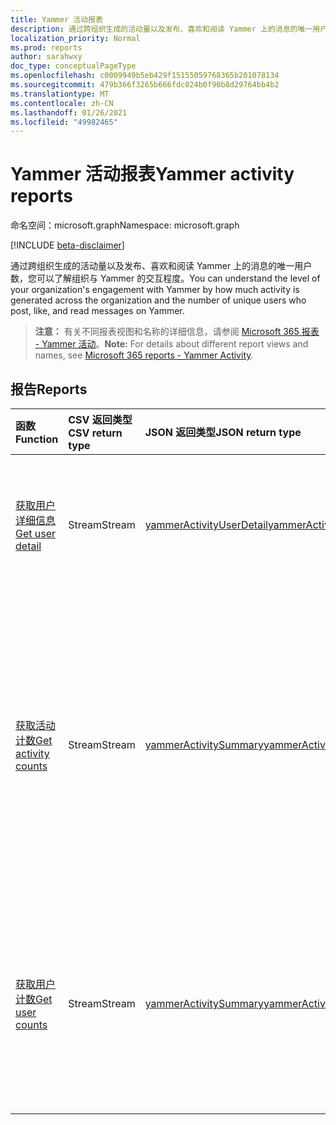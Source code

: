 ```yaml
---
title: Yammer 活动报表
description: 通过跨组织生成的活动量以及发布、喜欢和阅读 Yammer 上的消息的唯一用户数，您可以了解组织与 Yammer 的交互程度。
localization_priority: Normal
ms.prod: reports
author: sarahwxy
doc_type: conceptualPageType
ms.openlocfilehash: c0009949b5eb429f15155059768365b201078134
ms.sourcegitcommit: 479b366f3265b666fdc024b0f90b8d29764bb4b2
ms.translationtype: MT
ms.contentlocale: zh-CN
ms.lasthandoff: 01/26/2021
ms.locfileid: "49982465"
---
```

# <a name="yammer-activity-reports"></a><span data-ttu-id="15b2d-103">Yammer 活动报表</span><span class="sxs-lookup"><span data-stu-id="15b2d-103">Yammer activity reports</span></span>

<span data-ttu-id="15b2d-104">命名空间：microsoft.graph</span><span class="sxs-lookup"><span data-stu-id="15b2d-104">Namespace: microsoft.graph</span></span>

[!INCLUDE [beta-disclaimer](../../includes/beta-disclaimer.md)]

<span data-ttu-id="15b2d-105">通过跨组织生成的活动量以及发布、喜欢和阅读 Yammer 上的消息的唯一用户数，您可以了解组织与 Yammer 的交互程度。</span><span class="sxs-lookup"><span data-stu-id="15b2d-105">You can understand the level of your organization's engagement with Yammer by how much activity is generated across the organization and the number of unique users who post, like, and read messages on Yammer.</span></span>

> <span data-ttu-id="15b2d-106">**注意：** 有关不同报表视图和名称的详细信息，请参阅 [Microsoft 365 报表 - Yammer 活动](https://support.office.com/client/Yammer-activity-c7c9f938-5b8e-4d52-b1a2-c7c32cb2312a)。</span><span class="sxs-lookup"><span data-stu-id="15b2d-106">**Note:** For details about different report views and names, see [Microsoft 365 reports - Yammer Activity](https://support.office.com/client/Yammer-activity-c7c9f938-5b8e-4d52-b1a2-c7c32cb2312a).</span></span>

## <a name="reports"></a><span data-ttu-id="15b2d-107">报告</span><span class="sxs-lookup"><span data-stu-id="15b2d-107">Reports</span></span>

| <span data-ttu-id="15b2d-108">函数</span><span class="sxs-lookup"><span data-stu-id="15b2d-108">Function</span></span>                                 | <span data-ttu-id="15b2d-109">CSV 返回类型</span><span class="sxs-lookup"><span data-stu-id="15b2d-109">CSV return type</span></span> | <span data-ttu-id="15b2d-110">JSON 返回类型</span><span class="sxs-lookup"><span data-stu-id="15b2d-110">JSON return type</span></span>                         | <span data-ttu-id="15b2d-111">说明</span><span class="sxs-lookup"><span data-stu-id="15b2d-111">Description</span></span>                              |
| :--------------------------------------- | :-------------- | :--------------------------------------- | ---------------------------------------- |
| [<span data-ttu-id="15b2d-112">获取用户详细信息</span><span class="sxs-lookup"><span data-stu-id="15b2d-112">Get user detail</span></span>](../api/reportroot-getyammeractivityuserdetail.md) | <span data-ttu-id="15b2d-113">Stream</span><span class="sxs-lookup"><span data-stu-id="15b2d-113">Stream</span></span>          | [<span data-ttu-id="15b2d-114">yammerActivityUserDetail</span><span class="sxs-lookup"><span data-stu-id="15b2d-114">yammerActivityUserDetail</span></span>](../resources/yammeractivityuserdetail.md) | <span data-ttu-id="15b2d-115">获取用户执行的 Yammer 活动的详细信息。</span><span class="sxs-lookup"><span data-stu-id="15b2d-115">Get details about Yammer activity by user.</span></span> |
| [<span data-ttu-id="15b2d-116">获取活动计数</span><span class="sxs-lookup"><span data-stu-id="15b2d-116">Get activity counts</span></span>](../api/reportroot-getyammeractivitycounts.md) | <span data-ttu-id="15b2d-117">Stream</span><span class="sxs-lookup"><span data-stu-id="15b2d-117">Stream</span></span>          | [<span data-ttu-id="15b2d-118">yammerActivitySummary</span><span class="sxs-lookup"><span data-stu-id="15b2d-118">yammerActivitySummary</span></span>](../resources/yammeractivitysummary.md) | <span data-ttu-id="15b2d-119">获取组织中的 Yammer 活动数趋势，具体是以已发布、已阅读和已赞的消息数为依据。</span><span class="sxs-lookup"><span data-stu-id="15b2d-119">Get the trends on the amount of Yammer activity in your organization by how many messages were posted, read, and liked.</span></span> |
| [<span data-ttu-id="15b2d-120">获取用户计数</span><span class="sxs-lookup"><span data-stu-id="15b2d-120">Get user counts</span></span>](../api/reportroot-getyammeractivityusercounts.md) | <span data-ttu-id="15b2d-121">Stream</span><span class="sxs-lookup"><span data-stu-id="15b2d-121">Stream</span></span>          | [<span data-ttu-id="15b2d-122">yammerActivitySummary</span><span class="sxs-lookup"><span data-stu-id="15b2d-122">yammerActivitySummary</span></span>](../resources/yammeractivitysummary.md) | <span data-ttu-id="15b2d-123">获取已发布、已阅读和已赞 Yammer 消息的唯一用户数趋势。</span><span class="sxs-lookup"><span data-stu-id="15b2d-123">Get the trends on the number of unique users who posted, read, and liked  Yammer messages.</span></span> |


